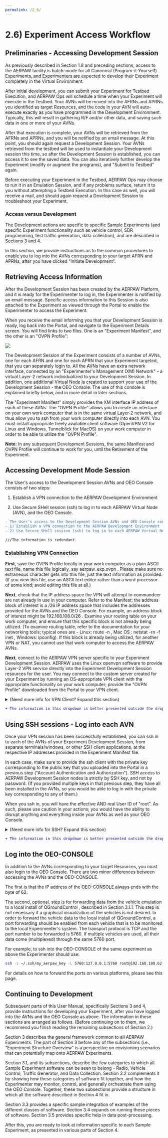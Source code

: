 ```yaml
---
permalink: /2_6/
---
```


# 2.6) Experiment Access Workflow

## Preliminaries - Accessing Development Session
As previously described in Section 1.8 and preceding sections, access to the AERPAW facility is batch-mode for all Canonical (Program-it-Yourself) Experiments, and Experimenters are expected to develop their Experiment completely in the Virtual Environment.

After initial development, you can submit your Experiment for Testbed Execution, and AERPAW Ops will schedule a time when your Experiment will execute in the Testbed.  Your AVNs will be moved into the AFRNs and APRNs you identified as target Resources, and the code in your AVN will auto-execute exactly as you have programmed in the Development Environment.  Typically, this will result in gathering R/F and/or other data, and saving such data in one or more of your AVNs.

After that execution is complete, your AVNs will be retrieved from the AFRNs and APRNs, and you will be notified by an email message.  At this point, you should again request a Development Session.  Your AVNs retrieved from the testbed will be used to instantiate your Development session this time, so after the Development Session is established, you can access it to see the saved data.  You can also iteratively further develop the Experiment (modify or augment the programs), and "Submit to Testbed" again.

Before executing your Experiment in the Testbed, AERPAW Ops may choose to run it in an Emulation Session, and if any problems surface, return it to you without attempting a Testbed Execution.  In this case as well, you will receive a mail, and should again request a Development Session to troubleshoot your Experiment.

### Access versus Development

The Development actions are specific to specific Sample Experiments (and specific Experiment functionality such as vehicle control, SDR programming, test traffic generation, data collection), and are described in Sections 3 and 4.

In this section, we provide instructions as to the common procedures to enable you to log into the AVNs corresponding to your target AFRN and APRNs, after you have clicked "Initiate Development".


## Retrieving Access Information

After the Development Session has been created by the AERPAW Platform, and it is ready for the Experimenter to log in, the Experimenter is notified by an email message.  Specific access information to this Session is also attached to the Experiment as viewed through the Portal to enable the Experimenter to access the Experiment.

When you receive the email informing you that your Development Session is ready, log back into the Portal, and navigate to the Experiment Details screen.  You will find links to two files.  One is an "Experiment Manifest", and the other is an "OVPN Profile":

<img src="/feedbacks/images/2_6/1.png">

The Development Session of the Experiment consists of a number of AVNs, one for each AFRN and one for each APRN that your Experiment targeted, that you can separately login to.  All the AVNs have an extra network interface, connected by an "Experimenter's Management (XM) Network" - a virtual Layer-2 network individualized to your Development Session.  In addition, one additional Virtual Node is created to support your use of the Development Session - the OEO Console.  The use of this console is explained briefly below, and in more detail in later sections.

The "Experiment Manifest" simply provides the XM interface IP address of each of these AVNs.  The "OVPN Profile" allows you to create an interface on your own work computer that is in the same virtual Layer-2 network, and thus allow you to ssh from your work computer directly into each AVN.  You must install appropriate freely available client software (OpenVPN V2 for Linux and Windows, Tunnelblick for MacOS) on your work computer in order to be able to utilize the "OVPN Profile".

**Note:** In any subsequent Development Sessions, the same Manifest and OVPN Profile will continue to work for you, until the Retirement of the Experiment.

## Accessing Development Mode Session
The User's access to the Development Session AVNs and OEO Console consists of two steps:

 1) Establish a VPN connection to the AERPAW Development Environment

2) Use Secure SHell session (ssh) to log in to each AERPAW Virtual Node (AVN), and the OEO Console.

```diff
- The User's access to the Development Session AVNs and OEO Console consists of two steps:
- 1) Establish a VPN connection to the AERPAW Development Environment
- 2) Use Secure SHell session (ssh) to log in to each AERPAW Virtual Node (AVN), and the OEO Console.

///The information is redundant.
```
### Establishing VPN Connection

**First**, save the OVPN Profile locally in your work computer as a plain ASCII text file, name this file logically, say aerpaw_exp.ovpn .  Please make sure no extraneous character gets into this file, just the text information as provided.  (If you view this file, use an ASCII text editor rather than a word processor of some kind; avoid editing this file at all.)

**Next**, check that the IP address space the VPN will attempt to commandeer are not already in use in your computer.  Refer to the Manifest; the address block of interest is a /26 IP address space that includes the addresses provided for the AVNs and the OEO Console.  For example, an address block of interest might be 192.168.108.0/26 .  Examine your routing table on your work computer, and ensure that this specific block is not already being utilized.  (To examine routing table, refer to the documentation for your networking tools; typical ones are - Linux: route -n , Mac OS : netstat -rn -f inet , Windows: ipconfig).  If this block is already being utilized, for another VPN or NAT, you cannot use that work computer to access the AERPAW AVNs.

**Next**, connect to the AERPAW VPN server specific to your Experiment Development Session.  AERPAW uses the Linux openvpn software to provide Layer-2 VPN service directly into the Experiment Development Session resources for the user.  You may connect to the custom server created for your Experiment by running an OS-appropriate VPN client with the appropriate functionality on your work computer; provide the "OVPN Profile" downloaded from the Portal to your VPN client.


<details>
 <summary>(Need more info for VPN Client?  Expand this section)</summary>

### On Linux:

Use openvpn.  Linux is by far the recommended platform from which to access AERPAW.  In our experience, the VPN connection from Linux is stable.  Most of our testing was with openvpn 2.4.4 running on Ubuntu 18.04 .   The further instructions below assume this combination.

**NOTE:** openvpn Version 3 will NOT work - it drops support for Layer-3 VPNs.  Please make sure to use openvpn Version 2.

Use `sudo apt-get install openvpn` if you do not already have it installed.   

Running the software:  Provide the OVPN profile file you have saved above, by running the following at a command prompt (e.g. terminal window):

`sudo openvpn --config aerpaw_exp.ovpn`

This will create a new logical network interface, likely named tap0 or similar, in your OS.  You can check on this with:

`ifconfig -a`

The interface is created in a DOWN state, and Linux does not automatically request a Layer-3 address on it.  This requires two further commands to be executed:

`sudo ifconfig tap0 up`

`sudo dhclient tap0 -v`

### On Mac OS:

Use Tunnelblick.  This free software can be downloaded from https://tunnelblick.net/downloads.html ; we have tested connectivity using the 3.8.6a stable build, on MacOS 10.15.7 .  Generally the connection provided by Tunnelblick appears to consistently work correctly with AERPAW's openvpn servers, and has also been stable in our testing.  Follow the instructions provided in the Tunnelblick documentation to provide Tunnelblick with the aerpaw_exp.ovpn file.  Note: in our testing, we find that after Tunnelblick establishes the connection, and it turns green, there is nevertheless a delay of several seconds before an IP address is assigned to the tap interface, and the interface becomes usable.

**Note:** The OpenVPN Connect software on MacOS will NOT work - it does not support Layer-2 VPNs.

### On Windows:

OpenVPN client for Windows should work fine.  We are aware of different kinds of OpenVPN clients and some of them appear not to work well with the standard Linux OpenVPN server that AERPAW uses. The one that has worked without problems is the community edition at  https://openvpn.net/community-downloads/ .

Download OpenVPN here and install it.  This should create an icon in the system tray for OpenVPN.  The openvpn profile file you received as part of the Manifest can be imported by selecting the menu item "Import -> Import file".  After the file is imported click "connect" and this should create a new logical network interface in your OS with IP address 192.168.108.xxx for the example provided above.  

If OpenVPN does not work, you can also try Windows Subsystem for Linux (WSL), a compatibility layer that enables Linux binary executables to be run on a Windows OS.  You must install WSL 2 (WSL 1 provides a thinner compatibility, which will not suffice).

The instructions for manual install of WSL are located at https://docs.microsoft.com/en-us/windows/wsl/install-manual .  Some of the steps require that you have System Administrator privilege on your Windows system.  Also, at one point your system needs to be rebooted before proceeding.

After you have installed WSL, you need to install Ubuntu Linux on it.  Ubuntu 20.04 has been tested for this purpose and appears stable; Ubuntu 18.04 should also work but has not been tested.  Install by going to the Windows Store app, searching for Ubuntu, selecting the version you want, and then clicking install.  Once installed, launch Ubuntu and you should be asked to setup a username (such as "myapuser") and a corresponding password.  Once you have done so, Ubuntu should be all set up.  You can use this userid to login to the Ubuntu.  When you temporarily need root access, you can use sudo to execute commands as root inside this Ubuntu installation, using the password.

Move the openvpn profile file you received as part of the Manifest inside your Ubuntu file system.  From this point on, you should be able to follow the instructions above for Linux above.
  </details>

```diff
+ The information in this dropdown is better presented outside the dropdown.
```

## Using SSH sessions - Log into each AVN

Once your VPN session has been successfully established, you can ssh in to each of the AVNs of your Experiment Development Session, from separate terminals/windows, or other SSH client applications, at the respective IP addresses provided in the Experiment Manifest file.

In each case, make sure to provide the ssh client with the private key corresponding to the public key that you uploaded into the Portal in a previous step ("Account Authentication and Authorization").  SSH access to AERPAW Development Session nodes is strictly by SSH key, and not by password.  (If you provided multiple keys in that previous step, they have all been installed in the AVNs, so you would be able to log in with the private key corresponding to any of them.)

When you ssh in, you will have the effective AND real User ID of "root".  As such, please use caution in your actions; you would have the ability to disrupt anything and everything inside your AVNs as well as your OEO Console.


<details>
  <summary>(Need more info for SSH?  Expand this section)</summary>
  
### On Linux, MacOS:

Typically, ssh is part of the OS distribution, and needs to be executed on the command line.  The option to use a specific private key is invoked by the option -i, and a userid can be specified before the target host.  For example, assume that on your laptop you have saved your public and private keys in the .ssh directory under your home directory (this is the normal place to save them) with the names my_aerpaw_key.pub and my_aerpaw_key, respectively.  (Of these, you would have uploaded the former, i.e. the public key, as "Credentials" to the AERPAW Portal, in an earlier step.)  Now, to log in to the first AVN provided in the example JSON above, open a command shell (Terminal window, for Mac OS), and type:

`ssh -i ~/.ssh/my_aerpaw_key root@192.168.108.1`

         (specifies the right key to use)       (specifies user) (and target host - first AVN)

This should log you into the AERPAW Virtual Node without any need of using a password.  Inside the AVN, you should have logged in as the User "root".

In separate command shells (windows), you can login to each of your AVNs, and the OEO Console.

**Note:** A common pitfall is that most ssh clients require the private key and the directory it is in to have restrictive file permissions, so that they are truly private to the user.  In other words, the .ssh directory, and the my_aerpaw_key file, in the above example, need to have read, write, and (for the directory) scan access only for the user.  To ensure this, if you have ssh problems, with your ssh client complaining about your key being insecure, execute the following commands:

chmod 700 ~/.ssh; chmod 400 ~/.ssh/my_aerpaw_key

**Note:** When you originally created your ssh key-pair, the key generation program you used may have given you an option to locally encrypt your private key file.  If you took that option, you entered a passphrase to encrypt your private key, and at this point, you will need to supply that passphrase again, so as to be able to use your private key.

More information and background on ssh can be found in the manual pages of your computer's OS, or at various places on the web, such as here.

### On Windows:

There are many SSH clients for Windows such as MobaXterm, XShell, which are known to run properly with the Openssh servers that AERPAW uses.  Please refer to the respective documentation or help material for such applications to know how to use them, how to specify the key to use, and how to specify to log in as the user "root".  Make sure you point your SSH client application to 

(i) the right ssh private key for the public key you uploaded on AERPAW portal

(ii) the right destination IP address for your experiment

(iii) make it use the username “root”) 

Alternatively, assuming you are using the Windows Subsystem for Linux (WSL) solution to be able to establish the VPN connection to your experiment in AERPAW, you can also use ssh from inside the WSL environment.  If you do, you should follow the instructions above for Linux, including placing the ssh keys in appropriate locations inside WSL, such as the home directory "~".
  
</details>

```diff
+ The information in this dropdown is better presented outside the dropdown.
```

## Log into the OEO-CONSOLE

In addition to the AVNs corresponding to your target Resources, you must also login to the OEO Console.  There are two minor differences between accessing the AVNs and the OEO-CONSOLE.

The first is that the IP address of the OEO-CONSOLE always ends with the byte of 62. 

The second, optional, step is for forwarding data from the vehicle emulation to a local install of QGroundControl , described in Section 3.1.1.  This step is not necessary if a graphical visualization of the vehicles is not desired. In order to forward the vehicle data to the local install of QGroundControl, a port forwarding should be enabled from each vehicle that is to be monitored to the local Experimenter's system. The transport protocol is TCP and the port number to be forwarded is 5760.  If multiple vehicles are used, all their data come (multiplexed) through the same 5760 port.

For example, to ssh into the OEO-CONSOLE of the same experiment as above the Experimenter should use:

```bash
ssh -i ~/.ssh/my_aerpaw_key -L 5760:127.0.0.1:5760 root@192.168.108.62
```
For details on how to forward the ports on various platforms, please see this page.


## Continuing to Development

Subsequent parts of this User Manual, specifically Sections 3 and 4, provide instructions for developing your Experiment, after you have logged into the AVNs and the OEO Console as above.  The information in these sections are arranged as follows.  (Before continuing on to them, we recommend you finish reading the remaining subsections of Section 2.)

Section 3 describes the general framework common to all AERPAW Experiments.  The part of Section 3 before any of the subsections (i.e., "Experiment Structure Overview" is a perspective on envisioning scenarios that can potentially map onto AERPAW Experiments.

Section 3.1, and its subsections, describe the few categories to which all Sample Experiment software can be seen to belong - Radio, Vehicle Control, Traffic Generator, and Data Collection.  Section 3.2 complements it by showing how these categories of software fit together, and how the Experimenter may monitor, control, and generally orchestrate them using the OEO Console.  Together, these two subsections provide a structure in which all the software described in Section 4 fit in.

Section 3.3 provides a specific sample integration of examples of the different  classes of software.  Section 3.4 expands on running these pieces of software.  Section 3.5 provides specific help in data post-processing.

After this, you are ready to look at information specific to each Sample Experiment, as presented in various parts of Section 4.
